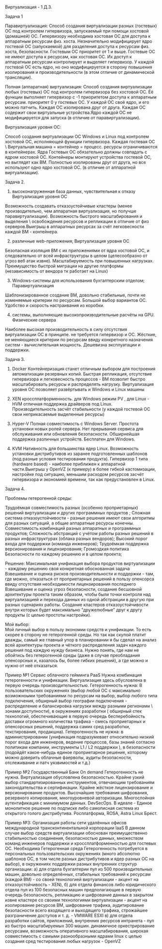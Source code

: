 Виртуализация  - 1 Д.З.

Задача 1

Паравиртуализация:
Способ создания виртуализации разных (гостевых) ОС под контролем гипервизора, запускаемый при помощи хостовой (домашней) ОС. Гипервизору необходима хостовая ОС для доступа к аппаратным ресурсам физ. хоста.
Незначительно модифицирует ядро гостевой ОС (запускаемой)  для разделения доступа к ресурсам физ. хоста, безопасности. 
Гостевым ОС приоритет от 1 и выше. Гостевые ОС не имеют доступа к ресурсам, как хостовая ОС. Их доступ к аппаратным ресурсам контролирует и выделяет гипервизор. У каждой гостевой ОС есть ядро, но оно модифицируется в сторону повышения изолирования и  производительности (в этом отличие от динамической трансляции).


Полная (аппаратная) виртуализация:
Способ создания виртуализации любых (гостевых) ОС под контролем гипервизора без хостовой  ОС. 
Ёё функции выполняет гипервизор с -1 приоритетом доступа к аппаратным ресурсам. 
приоритет 0 у гостевых ОС. 
У каждой ОС своё ядро, и его можно патчить. Каждая ОС изолирована друг от друга.
Каждая ОС содержит свои виртуальные устройства.Ядро каждой ОС не модифицируется для запуска (в отличие от паравиртуализации).

Виртуализация уровня ОС:

Способ создания виртуализации ОС Windows и Linux под контролем хостовой ОС, исполняющей функции гипервизора. Каждая гостевая ОС \ Виртуальная машина = контейнер = процесс. ресурсы ограничиваются в контейнерах. Ядра Гостевых ОС обязательно должны совпадать с ядром хостовой ОС. 
Контейнеры монтируют устройства гостевой ОС, но выглядят как ВМ. 
Полностью изолированы друг от друга, но все используют одно ядро хостовой ОС. (в отличие от аппаратной виртуализации).

 
Задача 2.

1. высоконагруженная база данных, чувствительная к отказу
Виртуализация уровня ОС

Возможность создавать отказоустойчивые кластеры (менее производительно, чем аппаратная виртуализация, но получше паравиртуализации). Возможность быстрого масштабирования и выделения  \ освобождения ресурсов и репликации в отличие от физ серверов.Выигрыш в аппаратных ресурсах  за счёт легковесности каждой ВМ - контейнера.


2. различные web-приложения;
Виртуализация уровня ОС

Безопасная изоляция ВМ с их приложениями от ядра хостовой ОС, и следовательно от всей  инфраструктуры в целом (целесообразно от угроз веб атак извне). Масштабируемость при повышенных нагрузках.
Преимущество быстрой миграции на другие платформы (независимость от вендора тк работает на Linux)

3. Windows-системы для использования бухгалтерским отделом;
Паравиртуализация 

Шаблонизированное создание ВМ, довольно стабильные, почти не изменяемые критерии по ресурсам. 
Большой выбор вариантов ОС. Удобство и скорость настраивания из коробки. 


4. системы, выполняющие высокопроизводительные расчёты на GPU.
Физические сервера

Наиболее высокая производительность в силу отсутствия виртуализации ОС в принципе. не требуется гипервизор и ОС. Жёсткие, не меняющиеся критерии по ресурсам ввиду конкретного назначения систем - вычислительная мощность. Дешевизна эксплуатации и поддержки.


Задача 3. 

1. Docker
Контейнеризация станет отличным выбором для построения автоматизации резервных копий. Быстрая репликация, отсутствие гипервизора и легковесность процессов - ВМ позволит быстро масштабировать ресурсы и распределять нагрузку. Виртуализация уровня ОС позволяет развёртывать и Windows и Linux машины

2. XEN
кроссплатформенность. для Windows режим PV , для Linux  - HVM 
отличная поддержка драйверов под Linux. Производительность засчёт стабильности (у каждой гостевой ОС свои неприкасаемые выделенные ресурсы)

3. Hyper-V
Полная совместимость с  Windows Server. Простота установки новых ролей сервера. Нет прерывания сервиса для обслуживания или обновления безопасности. Обширнейшая поддержка различных устройств. Бесплатен для Windows.

4. KVM
Нативность для большинства ядер Linux. Возможность установки дистрибутивов из заранее подготовленных шаблонов (под разные условия тестирования продукта). Гипервизор 1 типа (hardware based) - наиболее приближен к аппаратной части.Выигрыш у OpenVZ (к примеру) в более гибкой кастомизации, настройке под ситуацию, меньшим расходом ресурсов засчёт гипервизора и экономией времени, так как предустановлен в Linux.


Задача 4.

Проблемы гетерогенной среды:

Трудоёмкая совместимость разных (особенно проприетарных) решений виртуализации и других программных продуктов ;
Сложная система отказоустойчивости - разные решения имеют свои алгоритмы для разных ситуаций, а общие аппаратные ресурсы конечны.
Совместимость  комбинаций разных аппаратных и программных продуктов;
Сложность абстракций с учётом работы разных решений в разных инфраструктурах (облака разных вендоров);
Высокий порог входа для поддержки (команда инженеров);
Трудоёмкая поддержка версионирования и лицензирования;
Громоздкая политика Безопасности по каждому решению и в целом проекта;


Решение:
Максимальная унификация выбора продуктов виртуализации  - каждому решению своя конкретная обоснованная задача
Взвешивание и оценка рисков производительности и поддержки - там, где можно, отказаться от проприетарных решений в пользу опенсорса ввиду отсутствия необходимости лицензирования последнего
Взвешивание и оценка угроз безопасности, создание бесшовной архитектуры проекта таким образом, чтобы были точки контроля над виртуализацией и перехода данных из одной абстракции в другую при разных сценариях работы.
Создание кластеров отказоустойчивости внутри которых будет максимально "дружелюбные" друг к другу  продукты (с целью простоты настройки).
 

Мой выбор:  
 Мой личный выбор в пользу экономии средств и унификации. То есть скорее в сторону не гетерогенной среды. Но так как скупой платит дважды, самый же главный упор в планировании я бы сделал на анализ всей архитектуры проекта и чёткого распределения задач каждого решения под каждую нужду бизнеса. Нужно понять, где нам не обойтись без гетерогенной среды (даже в случае преобладания опенсорсных и, казалось бы, более гибких решений), а где можно и нужно от неё отказаться.

Пример №1
Сервис облачного гейминга
PaaS
Нужна комбинация гетерогенности и унификации.
Виртуализация здесь обусловлена в первую очередь производительностью. 
Гетерогенность нужна: В пользовательских окружениях (выбор любой ОС с максимально возможноыми требованиями по ресурсам на выбор, выбор любого типа подключения, обширный выбор географии подключения - распределение и балансировка нагрузки между разными регионами \ зонами доступности), в окружениях разработки ( обширный стек технологий, обеспечивающие в первую очередь бесперебойность доставки огромного количества трафика  - смесь проприетарных и опенсорсных решений, поддержка самих сред разработки, текстирования, продакшна).
Гетерогенность не нужна: в администрировании (унификация подразумевает относительно низкий порог входа  для инженеров, ведение процессов, базы знаний согласно политикам компании, инструменты L1 / L2 поддержки ), в безопасности (подойдёт какое-нибудь единое проприетарное решение, которому можно доверить облачные фаерволы, аудиты безопасности, отслеживание и патч уязвимостей и т.д.)


Пример №2
Государственный Банк
On demand 
Гетерогенность не нужна.
Виртуализация обусловлена безопасностью.
Крайне узкий выбор стандартизированных инструментов, отвечающим требованиям законодательства и сертификации. Крайне жёсткое лицензирование и версионирование продуктов. Высочайшие требования шифрования, резервного копирования, многоуровневой авторизации.
Многослойная аутентификация с минимумом данных. DevSecOps. В идеале - Единое монолитное решение по подписке либо самописная система из открытого голого дистрибутива. Росплатформа, ROSA, Astra Linux Брест.



Пример №3:
Организация работы сети удалённых офисов международной трансконтинентальной корпорации
IaaS
В данном случае выбор средств виртуализации обоснован преимущественно стабильностью соединения, безопасностью данных, множеством команд инженеров поддержки и кроссплатформенностью для гостевых ОС.
Необходима Гетерогенная среда
Гетерогенность потребуется в персональных пользовательских окружениях (много абсолютно шаблонов ОС, в том числе разных дистрибутивов и ядер разных ОС  на выбор), в окружениях поддержки разных внутренних структур организации: а) для отдела бухгалтерии пул из 500 производительных машин, довольно определённых, стабильных требований к ресурсам (каждой ВМ) - со своей технологией виртуализации - акцент на отказоустойчивость - XEN), б) для отдела финансов либо юридического отдела  пул из 100 безопасных машин предполагающие в первую очередь безопасность, репликацию и шифрование данных в закрытом извне кластере со своими технологиями виртуализации - акцент на изолирование ресурсов ВМ, шифрование трафика, аудитирование безопасности всего входящего и выходящего трафика, строжайшее  разграничение доступов  и т. д. - VMWARE ESXI в) для отдела разработки сайтов, приложений, внутренних ресурсов интранета -  пул из  быстро масштабируемых 300 машин. динамичное оркестрирование ресурсами, возможность оперативного масштабирования, широкая совместимость с самыми разнообразными ядрами linux с целью создания сред тестирования любых нагрузок - OpenVZ




